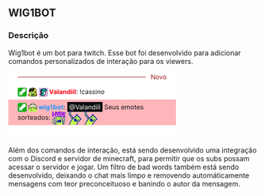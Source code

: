 ## WIG1BOT

### Descrição

Wig1bot é um bot para twitch. Esse bot foi desenvolvido para adicionar comandos personalizados de interação para os viewers.

![image](image.png)

Além dos comandos de interação, está sendo desenvolvido uma integração com o Discord
e servidor de minecraft, para permitir que os subs possam acessar o servidor e jogar.
Um filtro de bad words também está sendo desenvolvido, deixando o chat mais limpo e removendo automáticamente mensagens com teor preconceituoso e banindo o autor da mensagem.